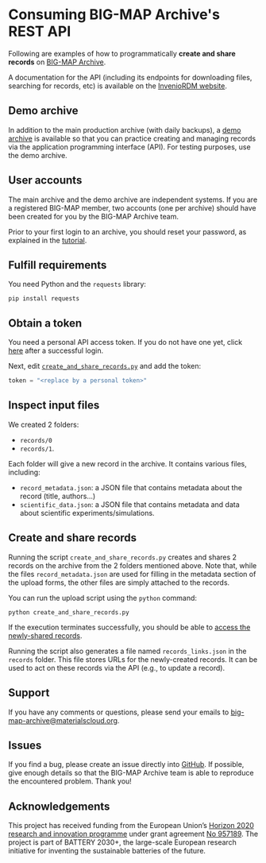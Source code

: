 # Consuming BIG-MAP Archive's REST API

Following are examples of how to programmatically <b>create and share records</b> on [BIG-MAP Archive](https://archive.big-map.eu/).

A documentation for the API (including its endpoints for downloading files, searching for records, etc) is available on the [InvenioRDM website](https://inveniordm.docs.cern.ch/reference/rest_api_drafts_records).

## Demo archive

In addition to the main production archive (with daily backups), 
a [demo archive](https://big-map-archive-demo.materialscloud.org/) is available so that you can practice creating and managing records via the application programming interface (API). 
For testing purposes, use the demo archive.

## User accounts

The main archive and the demo archive are independent systems. If you are a registered BIG-MAP member, two accounts (one per archive) should have been created for you by the BIG-MAP Archive team. 

Prior to your first login to an archive, you should reset your password, as explained in the [tutorial](https://github.com/materialscloud-org/big-map-archive/blob/master/user_training/getting_started_with_big-map-archive.md).

## Fulfill requirements

You need Python and the `requests` library:

```
pip install requests
```

## Obtain a token

You need a personal API access token. If you do not have one yet, click [here](https://big-map-archive-demo.materialscloud.org/account/settings/applications/tokens/new/) after a successful login.

Next, edit [`create_and_share_records.py`](create_and_share_records.py) and add the token:

```python
token = "<replace by a personal token>"
```

## Inspect input files

We created 2 folders:
- `records/0`
- `records/1`.

Each folder will give a new record in the archive. It contains various files, including:
- `record_metadata.json`: a JSON file that contains metadata about the record (title, authors...)
- `scientific_data.json`: a JSON file that contains metadata and data about scientific experiments/simulations.

## Create and share records

Running the script `create_and_share_records.py` creates and shares 2 records on the archive from the 2 folders mentioned above. 
Note that, while the files `record_metadata.json` are used for filling in the metadata section of the upload forms, the other files are simply attached to the records.

You can run the upload script using the `python` command:

```
python create_and_share_records.py
```

If the execution terminates successfully, you should be able to [access the newly-shared records](https://big-map-archive-demo.materialscloud.org/search).

Running the script also generates a file named `records_links.json` in the `records` folder. This file stores URLs for the newly-created records. It can be used to act on these records via the API (e.g., to update a record).

## Support

If you have any comments or questions, please send your emails to big-map-archive@materialscloud.org.

## Issues

If you find a bug, please create an issue directly into [GitHub](https://github.com/materialscloud-org/big-map-archive-api-examples/issues). If possible, give enough details so that the BIG-MAP Archive team is able to reproduce the encountered problem. Thank you!

## Acknowledgements

This project has received funding from the European Union’s [Horizon 2020 research and innovation programme](https://ec.europa.eu/programmes/horizon2020/en) under grant agreement [No 957189](https://cordis.europa.eu/project/id/957189). The project is part of BATTERY 2030+, the large-scale European research initiative for inventing the sustainable batteries of the future.



